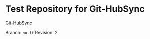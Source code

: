 # Test Repository for Git-HubSync

[Git-HubSync](https://github.com/iquiw/git-hubsync)

Branch: `no-ff`
Revision: 2
